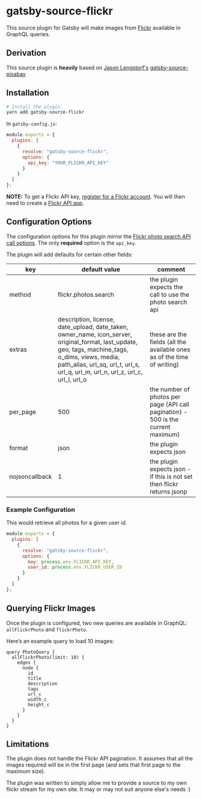# gatsby-source-flickr

This source plugin for Gatsby will make images from [Flickr](https://flickr.com/) available in GraphQL queries.

## Derivation

This source plugin is **heavily** based on [Jason Lengstorf's](https://github.com/jlengstorf) [gatsby-source-pixabay](https://github.com/jlengstorf/gatsby-source-pixabay)

## Installation

```sh
# Install the plugin
yarn add gatsby-source-flickr
```

In `gatsby-config.js`:

```js
module.exports = {
  plugins: [
    {
      resolve: "gatsby-source-flickr",
      options: {
        api_key: "YOUR_FLICKR_API_KEY"
      }
    }
  ]
};
```

**NOTE:** To get a Flickr API key, [register for a Flickr account](https://www.flickr.com/signup). You will then need to create a [Flickr API app](https://www.flickr.com/services/apps/create/).

## Configuration Options

The configuration options for this plugin mirror the [Flickr photo search API call options](https://www.flickr.com/services/api/flickr.photos.search.html). The only **required** option is the `api_key`.

The plugin will add defaults for certain other fields:

| key            | default value                                                                                                                                                                                                                          | comment                                                                           |
| -------------- | -------------------------------------------------------------------------------------------------------------------------------------------------------------------------------------------------------------------------------------- | --------------------------------------------------------------------------------- |
| method         | flickr.photos.search                                                                                                                                                                                                                   | the plugin expects the call to use the photo search api                           |
| extras         | description, license, date_upload, date_taken, owner_name, icon_server, original_format, last_update, geo, tags, machine_tags, o_dims, views, media, path_alias, url_sq, url_t, url_s, url_q, url_m, url_n, url_z, url_c, url_l, url_o | these are the fields (all the available ones as of the time of writing)           |
| per_page       | 500                                                                                                                                                                                                                                    | the number of photos per page (API call pagination) - 500 is the current maximum) |
| format         | json                                                                                                                                                                                                                                   | the plugin expects json                                                           |
| nojsoncallback | 1                                                                                                                                                                                                                                      | the plugin expects json - if this is not set then flickr returns jsonp            |

### Example Configuration

This would retrieve all photos for a given user id.

```js
module.exports = {
  plugins: [
    {
      resolve: "gatsby-source-flickr",
      options: {
        key: process.env.FLICKR_API_KEY,
        user_id: process.env.FLICKR_USER_ID
      }
    }
  ]
};
```

## Querying Flickr Images

Once the plugin is configured, two new queries are available in GraphQL: `allFlickrPhoto` and `flickrPhoto`.

Here’s an example query to load 10 images:

```gql
query PhotoQuery {
  allFlickrPhoto(limit: 10) {
    edges {
      node {
        id
        title
        description
        tags
        url_c
        width_c
        height_c
      }
    }
  }
}
```

## Limitations

The plugin does not handle the Flickr API pagination. It assumes that all the images required will be in the first page (and sets that first page to the maximum size).

The plugin was written to simply allow me to provide a source to my own flickr stream for my own site. It may or may not suit anyone else's needs :)
